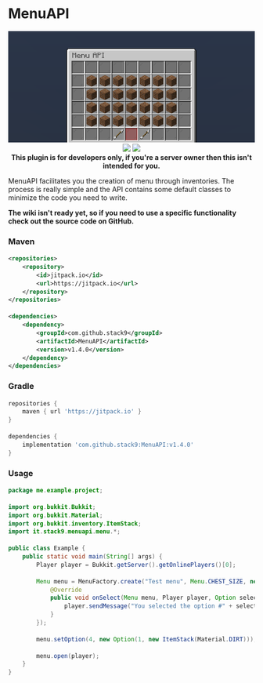# MenuAPI

<div style="text-align:center">
<img src="./screenshot.png"/>
</div>

<div style="text-align:center">
<img src="https://img.shields.io/badge/version-1.4.0-blue?style=for-the-badge">
<img src="https://img.shields.io/badge/Minecraft-1.8%20--%201.16.5-blue?style=for-the-badge">
</div>

<div style="text-align:center">
<b>This plugin is for developers only, if you're a server owner then this isn't intended for you.</b>
</div>

MenuAPI facilitates you the creation of menu through inventories. The process is really simple and the API contains some default classes to minimize the code you need to write.

__The wiki isn't ready yet, so if you need to use a specific functionality check out the source code on GitHub.__

### Maven
```xml
<repositories>
    <repository>
        <id>jitpack.io</id>
        <url>https://jitpack.io</url>
    </repository>
</repositories>

<dependencies>
    <dependency>
        <groupId>com.github.stack9</groupId>
        <artifactId>MenuAPI</artifactId>
        <version>v1.4.0</version>
    </dependency>
</dependencies>
```

### Gradle

```groovy
repositories {
    maven { url 'https://jitpack.io' }
}

dependencies {
    implementation 'com.github.stack9:MenuAPI:v1.4.0'
}
```

### Usage
```java
package me.example.project;

import org.bukkit.Bukkit;
import org.bukkit.Material;
import org.bukkit.inventory.ItemStack;
import it.stack9.menuapi.menu.*;

public class Example {
    public static void main(String[] args) {
        Player player = Bukkit.getServer().getOnlinePlayers()[0];
        
        Menu menu = MenuFactory.create("Test menu", Menu.CHEST_SIZE, new SimpleMenuListener() {
            @Override
            public void onSelect(Menu menu, Player player, Option selection) {
                player.sendMessage("You selected the option #" + selection.getId());
            }
        });
        
        menu.setOption(4, new Option(1, new ItemStack(Material.DIRT)));
        
        menu.open(player);
    }
}
```
